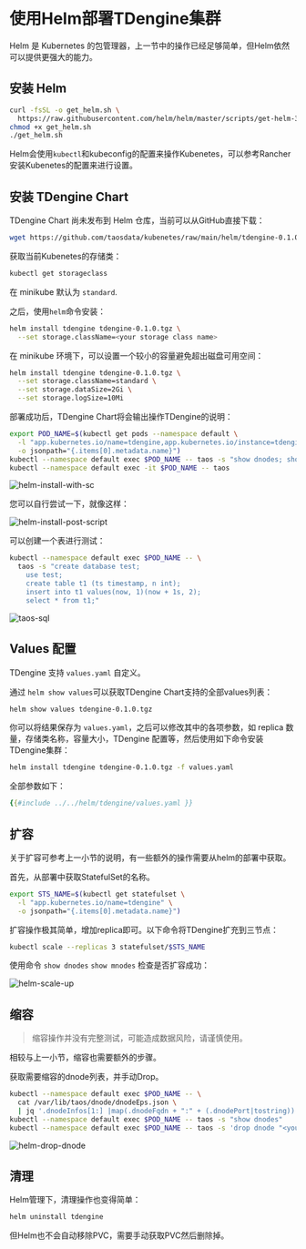 # 使用Helm部署TDengine集群

Helm 是 Kubernetes 的包管理器，上一节中的操作已经足够简单，但Helm依然可以提供更强大的能力。

## 安装 Helm

```sh
curl -fsSL -o get_helm.sh \
  https://raw.githubusercontent.com/helm/helm/master/scripts/get-helm-3
chmod +x get_helm.sh
./get_helm.sh
```

Helm会使用`kubectl`和kubeconfig的配置来操作Kubenetes，可以参考Rancher安装Kubenetes的配置来进行设置。

## 安装 TDengine Chart

TDengine Chart 尚未发布到 Helm 仓库，当前可以从GitHub直接下载：

```sh
wget https://github.com/taosdata/kubenetes/raw/main/helm/tdengine-0.1.0.tgz
```

获取当前Kubenetes的存储类：

```sh
kubectl get storageclass
```

在 minikube 默认为 `standard`.

之后，使用`helm`命令安装：

```sh
helm install tdengine tdengine-0.1.0.tgz \
  --set storage.className=<your storage class name>
```

在 minikube 环境下，可以设置一个较小的容量避免超出磁盘可用空间：

```sh
helm install tdengine tdengine-0.1.0.tgz \
  --set storage.className=standard \
  --set storage.dataSize=2Gi \
  --set storage.logSize=10Mi
```

部署成功后，TDengine Chart将会输出操作TDengine的说明：

```sh
export POD_NAME=$(kubectl get pods --namespace default \
  -l "app.kubernetes.io/name=tdengine,app.kubernetes.io/instance=tdengine" \
  -o jsonpath="{.items[0].metadata.name}")
kubectl --namespace default exec $POD_NAME -- taos -s "show dnodes; show mnodes"
kubectl --namespace default exec -it $POD_NAME -- taos
```

![helm-install-with-sc](./assets/helm-install-with-sc.png)

您可以自行尝试一下，就像这样：

![helm-install-post-script](./assets/helm-install-post-script.png)

可以创建一个表进行测试：

```sh
kubectl --namespace default exec $POD_NAME -- \
  taos -s "create database test;
    use test;
    create table t1 (ts timestamp, n int);
    insert into t1 values(now, 1)(now + 1s, 2);
    select * from t1;"
```

![taos-sql](assets/kubectl-taos-sql.png)

## Values 配置

TDengine 支持 `values.yaml` 自定义。

通过 `helm show values`可以获取TDengine Chart支持的全部values列表：

```sh
helm show values tdengine-0.1.0.tgz
```

你可以将结果保存为 `values.yaml`，之后可以修改其中的各项参数，如 replica 数量，存储类名称，容量大小，TDengine 配置等，然后使用如下命令安装TDengine集群：

```sh
helm install tdengine tdengine-0.1.0.tgz -f values.yaml
```

全部参数如下：

```yaml
{{#include ../../helm/tdengine/values.yaml }}
```

## 扩容

关于扩容可参考上一小节的说明，有一些额外的操作需要从helm的部署中获取。

首先，从部署中获取StatefulSet的名称。

```sh
export STS_NAME=$(kubectl get statefulset \
  -l "app.kubernetes.io/name=tdengine" \
  -o jsonpath="{.items[0].metadata.name}")
```

扩容操作极其简单，增加replica即可。以下命令将TDengine扩充到三节点：

```sh
kubectl scale --replicas 3 statefulset/$STS_NAME
```

使用命令 `show dnodes` `show mnodes` 检查是否扩容成功：

![helm-scale-up](assets/helm-scale-up.png)

## 缩容

> 缩容操作并没有完整测试，可能造成数据风险，请谨慎使用。

相较与上一小节，缩容也需要额外的步骤。

获取需要缩容的dnode列表，并手动Drop。

```sh
kubectl --namespace default exec $POD_NAME -- \
  cat /var/lib/taos/dnode/dnodeEps.json \
  | jq '.dnodeInfos[1:] |map(.dnodeFqdn + ":" + (.dnodePort|tostring)) | .[]' -r
kubectl --namespace default exec $POD_NAME -- taos -s "show dnodes"
kubectl --namespace default exec $POD_NAME -- taos -s 'drop dnode "<you dnode in list>"'
```

![helm-drop-dnode](assets/helm-drop-dnode.png)

## 清理

Helm管理下，清理操作也变得简单：

```sh
helm uninstall tdengine
```

但Helm也不会自动移除PVC，需要手动获取PVC然后删除掉。

